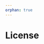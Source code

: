 ```yaml
---
orphan: true
---
```


# License

```{include} ../LICENSE

```
                                                                                                                                                                                                                                               